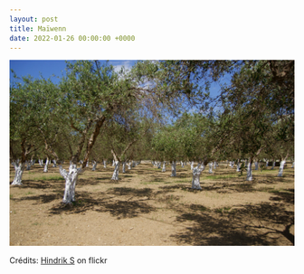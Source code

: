 ```yaml
---
layout: post
title: Maïwenn
date: 2022-01-26 00:00:00 +0000
---
```


![Maïwenn](/images/2022-01-26.jpg)

Crédits: [Hindrik S](https://www.flickr.com/people/hindrik/) on flickr
